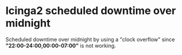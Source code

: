 # Icinga2 scheduled downtime over midnight
Scheduled downtime over midnight by using a "clock overflow" since **"22:00-24:00,00:00-07:00"** is not working. 
